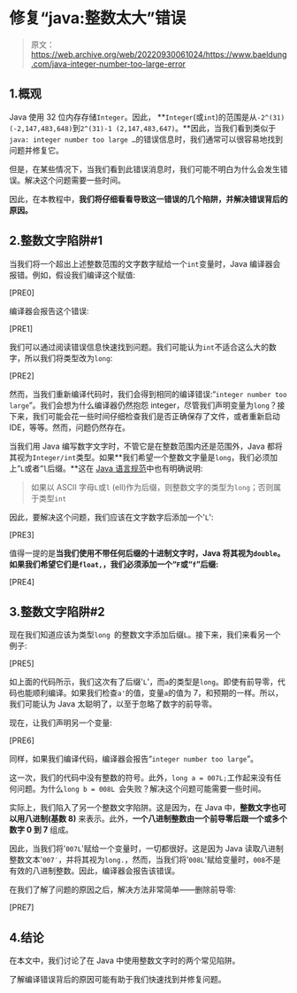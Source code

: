 # 修复“java:整数太大”错误

> 原文：<https://web.archive.org/web/20220930061024/https://www.baeldung.com/java-integer-number-too-large-error>

## 1.概观

Java 使用 32 位内存存储`Integer`。因此， **`Integer`(或`int`)的范围是从`-2^(31) (-2,147,483,648)`到`2^(31)-1 (2,147,483,647)`。**因此，当我们看到类似于`java: integer number too large …`的错误信息时，我们通常可以很容易地找到问题并修复它。

但是，在某些情况下，当我们看到此错误消息时，我们可能不明白为什么会发生错误。解决这个问题需要一些时间。

因此，在本教程中，**我们将仔细看看导致这一错误的几个陷阱，并解决错误背后的原因。**

## 2.整数文字陷阱#1

当我们将一个超出上述整数范围的文字数字赋给一个`int`变量时，Java 编译器会报错。例如，假设我们编译这个赋值:

[PRE0]

编译器会报告这个错误:

[PRE1]

我们可以通过阅读错误信息快速找到问题。我们可能认为`int`不适合这么大的数字，所以我们将类型改为`long`:

[PRE2]

然而，当我们重新编译代码时，我们会得到相同的编译错误:“`integer number too large`”。我们会想为什么编译器仍然抱怨 integer，尽管我们声明变量为`long`？接下来，我们可能会花一些时间仔细检查我们是否正确保存了文件，或者重新启动 IDE，等等。然而，问题仍然存在。

当我们用 Java 编写数字文字时，不管它是在整数范围内还是范围外，Java 都将其视为`Integer/int`类型。如果**我们希望一个整数文字量是`long`，我们必须加上“`L`或者“`l`后缀。**这在 [Java 语言规范](https://web.archive.org/web/20221208143950/https://docs.oracle.com/javase/specs/jls/se8/html/jls-3.html#jls-3.10.1)中也有明确说明:

> 如果以 ASCII 字母`L`或`l` (ell)作为后缀，则整数文字的类型为`long`；否则属于类型`int`

因此，要解决这个问题，我们应该在文字数字后添加一个'`L`':

[PRE3]

值得一提的是**当我们使用不带任何后缀的十进制文字时，Java 将其视为`double`。如果我们希望它们是`float,`，我们必须添加一个“`F`或“`f`”后缀:**

[PRE4]

## 3.整数文字陷阱#2

现在我们知道应该为类型`long `的整数文字添加后缀`L`。接下来，我们来看另一个例子:

[PRE5]

如上面的代码所示，我们这次有了后缀'`L`'，而`a`的类型是`long`。即使有前导零，代码也能顺利编译。如果我们检查`a'`的值，变量`a`的值为 7，和预期的一样。所以，我们可能认为 Java 太聪明了，以至于忽略了数字的前导零。

现在，让我们声明另一个变量:

[PRE6]

同样，如果我们编译代码，编译器会报告“`integer number too large`”。

这一次，我们的代码中没有整数的符号。此外，`long a = 007L;`工作起来没有任何问题。为什么`long b = 008L `会失败？解决这个问题可能需要一些时间。

实际上，我们陷入了另一个整数文字陷阱。这是因为，在 Java 中，**整数文字也可以用八进制(基数 8)** 来表示。此外，**一个八进制整数由一个前导零后跟一个或多个数字 0 到 7** 组成。

因此，当我们将'`007L`'赋给一个变量时，一切都很好。这是因为 Java 读取八进制整数文本'`007′`，并将其视为`long.`，然而，当我们将'`008L`'赋给变量时，`008`不是有效的八进制整数。因此，编译器会报告该错误。

在我们了解了问题的原因之后，解决方法非常简单——删除前导零:

[PRE7]

## 4.结论

在本文中，我们讨论了在 Java 中使用整数文字时的两个常见陷阱。

了解编译错误背后的原因可能有助于我们快速找到并修复问题。